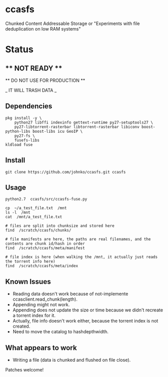 # ccasfs
Chunked Content Addressable Storage or "Experiments with file deduplication on low RAM systems"

# Status

## ** NOT READY **

** DO NOT USE FOR PRODUCTION **

_ IT WILL TRASH DATA _

## Dependencies

```
pkg install -y \
    python27 libffi indexinfo gettext-runtime py27-setuptools27 \
    py27-libtorrent-rasterbar libtorrent-rasterbar libiconv boost-python-libs boost-libs icu GeoIP \
    py27-fs \
    fusefs-libs
kldload fuse
```

## Install

```
git clone https://github.com/johnko/ccasfs.git ccasfs
```

## Usage

```
python2.7  ccasfs/src/ccasfs-fuse.py

cp  ~/a_test_file.txt  /mnt
ls -l  /mnt
cat  /mnt/a_test_file.txt

# files are split into chunksize and stored here
find  /scratch/ccasfs/chunks/

# file manifests are here, the paths are real filenames, and the contents are chunk id/hash in order
find  /scratch/ccasfs/meta/manifest

# file index is here (when walking the /mnt, it actually just reads the torrent info here)
find  /scratch/ccasfs/meta/index
```

## Known Issues

- Reading data doesn't work because of not-implemente ccasclient.read_chunk(length).
- Appending might not work.
- Appending does not update the size or time because we didn't recreate a torrent index for it.
- Actually, file info doesn't work either, because the torrent index is not created.
- Need to move the catalog to hashdepthwidth.

## What appears to work

- Writing a file (data is chunked and flushed on file close).

Patches welcome!
